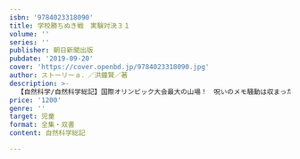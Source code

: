 ```yaml
---
isbn: '9784023318090'
title: 学校勝ちぬき戦　実験対決３１
volume: ''
series: ''
publisher: 朝日新聞出版
pubdate: '2019-09-20'
cover: 'https://cover.openbd.jp/9784023318090.jpg'
author: ストーリーａ．／洪鐘賢／著
description: >-
  【自然科学/自然科学総記】国際オリンピック大会最大の山場！　呪いのメモ騒動は収まったが、ロシアAチームの実験にあかつき小メンバーは衝撃を受ける。磁石の性質と地球の磁界、電磁石の仕組み、モーターと発電機など磁石と電流に関する科学知識を楽しく学ぼう。
price: '1200'
genre: ''
target: 児童
format: 全集・双書
content: 自然科学総記

---
```

